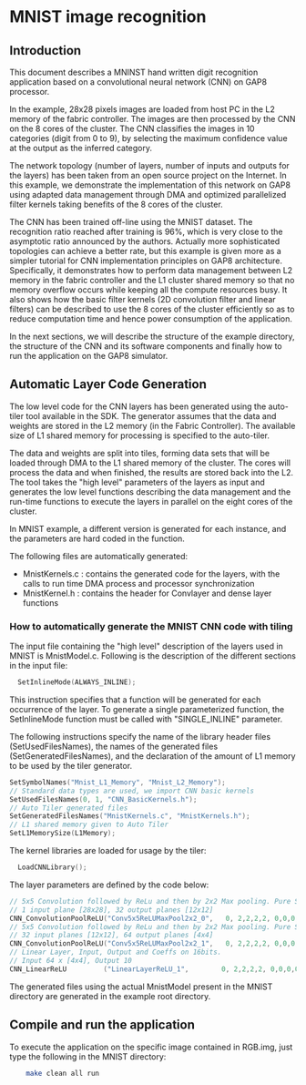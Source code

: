 # MNIST image recognition

## Introduction

This document describes a MNINST hand written digit recognition application based on a convolutional neural network (CNN) on GAP8 processor.

In the example, 28x28 pixels images are loaded from host PC in the L2 memory of the fabric controller.
The images are then processed by the CNN on the 8 cores of the cluster. The CNN classifies the images in 10 categories (digit from 0 to 9), by selecting the maximum confidence value at the output as the inferred category.

The network topology (number of layers, number of inputs and outputs for the layers) has been taken from an open source project on the Internet. In this example, we demonstrate the implementation 
of this network on GAP8 using adapted data management through DMA and optimized parallelized filter kernels taking benefits of the 8 cores of the cluster.

The CNN has been trained off-line using the MNIST dataset. The recognition ratio reached after training is 96%, which is very close to the asymptotic ratio announced by the authors.
Actually more sophisticated topologies can achieve a better rate, but this example is given more as a simpler tutorial for CNN implementation principles on GAP8 architecture.
Specifically, it demonstrates how to perform data management between L2 memory in the fabric controller and the L1 cluster shared memory so that no memory overflow occurs while keeping all the compute resources busy.
It also shows how the basic filter kernels (2D convolution filter and linear filters) can be described to use the 8 cores of the cluster efficiently so as to reduce computation time and hence power consumption of the application.

In the next sections, we will describe the structure of the example directory, the structure of the CNN and its software components and finally how to run the application on the GAP8 simulator.

## Automatic Layer Code Generation

The low level code for the CNN layers has been generated using the auto-tiler tool available in the SDK.
The generator assumes that the data and weights are stored in the L2 memory (in the Fabric Controller). The available size of L1 shared memory for processing is specified to the auto-tiler.

The data and weights are split into tiles, forming  data sets that will be loaded through DMA to the L1 shared memory of the cluster. The cores will process the data and when finished, the results are stored back into the L2.
The tool takes the "high level" parameters of the layers as input and generates the low level functions describing the data management and the run-time functions to execute the layers in parallel on the eight cores of the cluster.

In MNIST example, a different version is generated for each instance, and the parameters are hard coded in the function.

The following files are automatically generated:
- MnistKernels.c	    : contains the generated code for the layers, with the calls to run time DMA process and processor synchronization
- MnistKernel.h	    : contains the header for Convlayer and dense layer functions

### How to automatically generate the MNIST CNN code with tiling 

The input file containing the "high level" description of the layers used in MNIST is MnistModel.c.
Following is the description of the different sections in the input file:

~~~~~c
  SetInlineMode(ALWAYS_INLINE);
~~~~~

This instruction specifies that a  function will be generated for each occurrence of the layer.
To generate a single parameterized function, the SetInlineMode function must be called with "SINGLE_INLINE" parameter.

The following instructions specify the name of the library header files (SetUsedFilesNames), the names of the generated files (SetGeneratedFilesNames), and the declaration of the amount of L1 memory to be used by the tiler generator.

~~~~~c
SetSymbolNames("Mnist_L1_Memory", "Mnist_L2_Memory");
// Standard data types are used, we import CNN basic kernels
SetUsedFilesNames(0, 1, "CNN_BasicKernels.h");
// Auto Tiler generated files
SetGeneratedFilesNames("MnistKernels.c", "MnistKernels.h");
// L1 shared memory given to Auto Tiler
SetL1MemorySize(L1Memory);
~~~~~

The kernel libraries are loaded for usage by the tiler:

~~~~~c
  LoadCNNLibrary();
~~~~~

The layer parameters are defined by the code below: 

~~~~~c
// 5x5 Convolution followed by ReLu and then by 2x2 Max pooling. Pure SW.
// 1 input plane [28x28], 32 output planes [12x12]
CNN_ConvolutionPoolReLU("Conv5x5ReLUMaxPool2x2_0",   0, 2,2,2,2, 0,0,0,0,   1,32,28,28,  KOP_CONV, 5,5, 1,1, 1,1, 0,  KOP_MAXPOOL,   2,2, 1,1, 2,2, 1, KOP_RELU);
// 5x5 Convolution followed by ReLu and then by 2x2 Max pooling. Pure SW.
// 32 input planes [12x12], 64 output planes [4x4]
CNN_ConvolutionPoolReLU("Conv5x5ReLUMaxPool2x2_1",   0, 2,2,2,2, 0,0,0,0,   32,64,12,12,  KOP_CONV, 5,5, 1,1, 1,1, 0,  KOP_MAXPOOL,   2,2, 1,1, 2,2, 1, KOP_RELU);
// Linear Layer, Input, Output and Coeffs on 16bits.
// Input 64 x [4x4], Output 10
CNN_LinearReLU         ("LinearLayerReLU_1",        0, 2,2,2,2, 0,0,0,0,   64*4*4,10, KOP_LINEAR, KOP_NONE);
~~~~~

The generated files using the actual MnistModel present in the MNIST directory are generated in the example root directory.

## Compile and run the application

To execute the application on the specific image contained in RGB.img, just type the following in the MNIST directory:

~~~~~sh
	make clean all run
~~~~~
